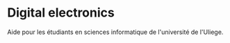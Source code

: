 # Digital electronics
Aide pour les étudiants en sciences informatique de l'université de l'Uliege.
